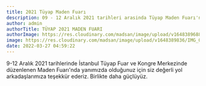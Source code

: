 ```yaml
---
title: 2021 Tüyap Maden Fuarı
description: 09 - 12 Aralık 2021 tarihleri arasinda Tüyap Maden Fuarı'ndaydık
author: admin
authorTitle: TÜYAP 2021 MADEN FUARI
authorImage: https://res.cloudinary.com/madsan/image/upload/v1648389688/IMG_0257_ilfudb.jpg
image: https://res.cloudinary.com/madsan/image/upload/v1648389836/IMG_0582_isk67e.jpg
date: 2022-03-27 04:59:22
---
```

9-12 Aralık 2021 tarihlerinde İstanbul Tüyap Fuar ve Kongre Merkezinde düzenlenen Maden Fuarı'nda  yanımızda olduğunuz için siz değerli yol arkadaşlarımıza teşekkür ederiz. Birlikte daha güçlüyüz.